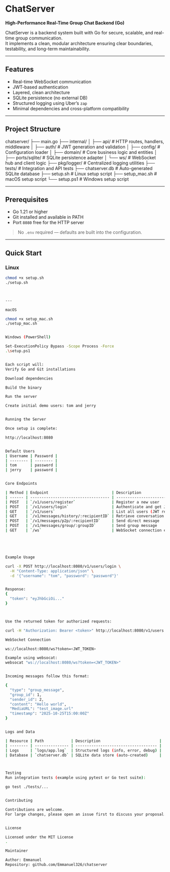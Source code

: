 # ChatServer

**High-Performance Real-Time Group Chat Backend (Go)**

ChatServer is a backend system built with Go for secure, scalable, and real-time group communication.  
It implements a clean, modular architecture ensuring clear boundaries, testability, and long-term maintainability.

---

## Features

- Real-time WebSocket communication  
- JWT-based authentication  
- Layered, clean architecture  
- SQLite persistence (no external DB)  
- Structured logging using Uber’s `zap`  
- Minimal dependencies and cross-platform compatibility  

---

## Project Structure


chatserver/
├── main.go
├── internal/
│ ├── api/ # HTTP routes, handlers, middleware
│ ├── auth/ # JWT generation and validation
│ ├── config/ # Configuration loader
│ ├── domain/ # Core business logic and entities
│ ├── ports/sqlite/ # SQLite persistence adapter
│ └── ws/ # WebSocket hub and client logic
├── pkg/logger/ # Centralized logging utilities
├── tests/ # Integration and API tests
├── chatserver.db # Auto-generated SQLite database
├── setup.sh # Linux setup script
├── setup_mac.sh # macOS setup script
└── setup.ps1 # Windows setup script



---

## Prerequisites

- Go 1.21 or higher  
- Git installed and available in PATH  
- Port `8080` free for the HTTP server  

> No `.env` required — defaults are built into the configuration.

---

## Quick Start

### Linux

```bash
chmod +x setup.sh
./setup.sh



---

macOS

chmod +x setup_mac.sh
./setup_mac.sh


Windows (PowerShell)

Set-ExecutionPolicy Bypass -Scope Process -Force
.\setup.ps1


Each script will:
Verify Go and Git installations

Download dependencies

Build the binary

Run the server

Create initial demo users: tom and jerry


Running the Server

Once setup is complete:

http://localhost:8080


Default Users
| Username | Password |
| -------- | -------- |
| tom      | password |
| jerry    | password |


Core Endpoints

| Method | Endpoint                            | Description                   |
| ------ | ----------------------------------- | ----------------------------- |
| POST   | `/v1/users/register`                | Register a new user           |
| POST   | `/v1/users/login`                   | Authenticate and get JWT      |
| GET    | `/v1/users`                         | List all users (JWT required) |
| GET    | `/v1/messages/history/:recipientID` | Retrieve conversation history |
| POST   | `/v1/messages/p2p/:recipientID`     | Send direct message           |
| POST   | `/v1/messages/group/:groupID`       | Send group message            |
| GET    | `/ws`                               | WebSocket connection endpoint |





Example Usage

curl -X POST http://localhost:8080/v1/users/login \
  -H "Content-Type: application/json" \
  -d '{"username": "tom", "password": "password"}'


Response:
{
  "token": "eyJhbGciOi..."
}



Use the returned token for authorized requests:

curl -H "Authorization: Bearer <token>" http://localhost:8080/v1/users

WebSocket Connection

ws://localhost:8080/ws?token=<JWT_TOKEN>

Example using websocat:
websocat "ws://localhost:8080/ws?token=<JWT_TOKEN>"


Incoming messages follow this format:

{
  "type": "group_message",
  "group_id": 1,
  "sender_id": 2,
  "content": "Hello world",
  "MediaURL": "test_image.url"
  "timestamp": "2025-10-25T15:00:00Z"
}


Logs and Data

| Resource | Path            | Description                          |
| -------- | --------------- | ------------------------------------ |
| Logs     | `logs/app.log`  | Structured logs (info, error, debug) |
| Database | `chatserver.db` | SQLite data store (auto-created)     |



Testing
Run integration tests (example using pytest or Go test suite):

go test ./tests/...


Contributing

Contributions are welcome.
For large changes, please open an issue first to discuss your proposal.


License

Licensed under the MIT License
.

Maintainer

Author: Emmanuel
Repository: github.com/Emmanuel326/chatserver











